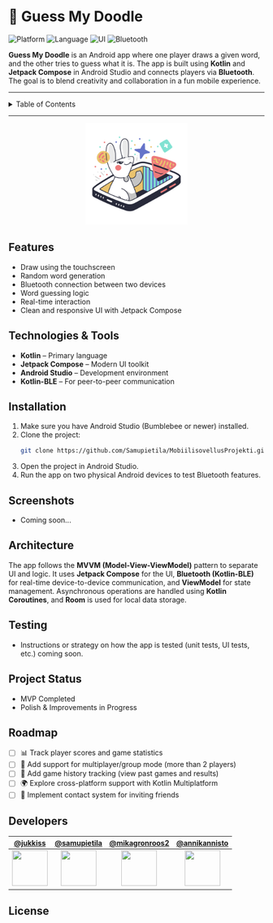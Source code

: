 # 🎨 Guess My Doodle

![Platform](https://img.shields.io/badge/platform-Android-blue)
![Language](https://img.shields.io/badge/language-Kotlin-orange)
![UI](https://img.shields.io/badge/UI-Jetpack%20Compose-7950F2?logo=android)
![Bluetooth](https://img.shields.io/badge/Bluetooth-BLE-007BFF?logo=bluetooth)


**Guess My Doodle** is an Android app where one player draws a given word, and the other tries to guess what it is. The app is built using **Kotlin** and **Jetpack Compose** in Android Studio and connects players via **Bluetooth**. The goal is to blend creativity and collaboration in a fun mobile experience.

---

<details>
  <summary>Table of Contents</summary>
  
1. [Features](#-features)
2. [Technologies & Tools](#-technologies--tools)
3. [Installation](#-installation)
4. [Screenshots](#-screenshots)
5. [Architecture](#-architecture)
6. [Testing](#-testing)
7. [Folder Structure](#-folder-structure)
8. [Project Status](#-project-status)
9. [Roadmap](#-roadmap)
10. [Developers](#-developers)
11. [License](#-license)

</details>

---

<div align="center">
  <img src="app/src/main/res/drawable/logo.png" alt="Project Logo" width="200" height="200">
</div>

## Features

- Draw using the touchscreen
- Random word generation
- Bluetooth connection between two devices
- Word guessing logic
- Real-time interaction
- Clean and responsive UI with Jetpack Compose


## Technologies & Tools

- **Kotlin** – Primary language
- **Jetpack Compose** – Modern UI toolkit
- **Android Studio** – Development environment
- **Kotlin-BLE** – For peer-to-peer communication


## Installation

1. Make sure you have Android Studio (Bumblebee or newer) installed.
2. Clone the project:
   ```bash
   git clone https://github.com/Samupietila/MobiilisovellusProjekti.git
3. Open the project in Android Studio.
4. Run the app on two physical Android devices to test Bluetooth features.
   

## Screenshots

- Coming soon...


## Architecture

The app follows the **MVVM (Model-View-ViewModel)** pattern to separate UI and logic.
It uses **Jetpack Compose** for the UI, **Bluetooth (Kotlin-BLE)** for real-time device-to-device communication, and **ViewModel** for state management.
Asynchronous operations are handled using **Kotlin Coroutines**, and **Room** is used for local data storage.

## Testing

- Instructions or strategy on how the app is tested (unit tests, UI tests, etc.) coming soon.


## Project Status
- MVP Completed
- Polish & Improvements in Progress

## Roadmap
- [ ] 📊 Track player scores and game statistics
- [ ] 👥 Add support for multiplayer/group mode (more than 2 players)
- [ ] 🧾 Add game history tracking (view past games and results)
- [ ] 🌍 Explore cross-platform support with Kotlin Multiplatform
- [ ] 📇 Implement contact system for inviting friends

## Developers

| [@jukkiss](https://github.com/jukkiss) | [@samupietila](https://github.com/samupietila) | [@mikagronroos2](https://github.com/mikagronroos2) | [@annikannisto](https://github.com/annikannisto) |
|:--:|:--:|:--:|:--:|
| <img src="https://github.com/jukkiss.png" width="70" height="70"> | <img src="https://github.com/samupietila.png" width="70" height="70"> | <img src="https://github.com/mikagronroos2.png" width="70" height="70"> | <img src="https://github.com/annikannisto.png" width="70" height="70"> |



## License
